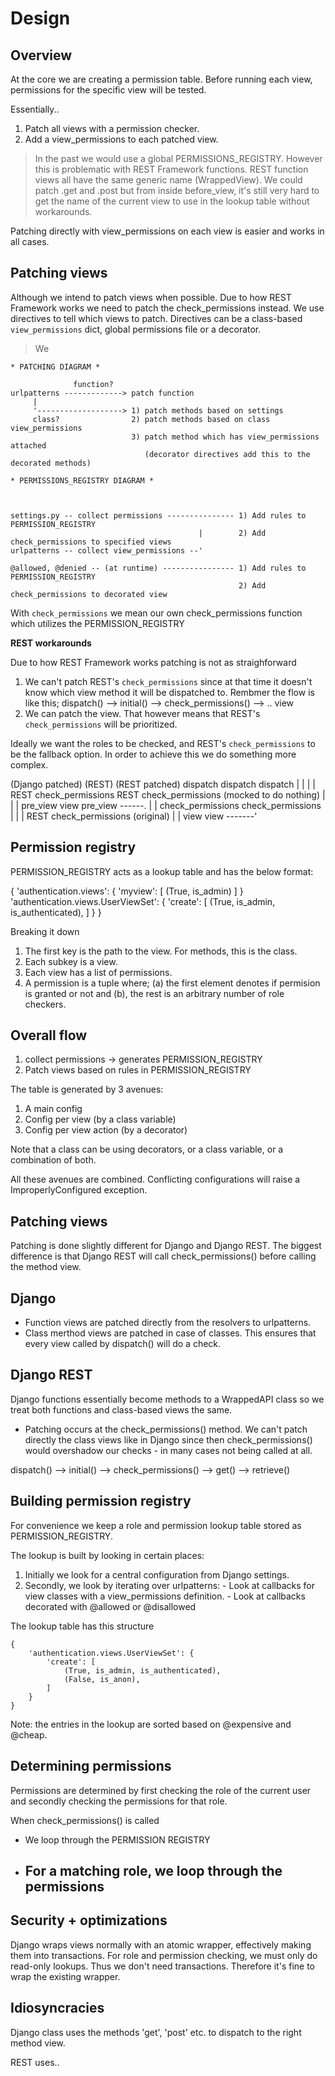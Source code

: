 Design
======


Overview
--------

At the core we are creating a permission table. Before running each view,
permissions for the specific view will be tested.

Essentially..

1. Patch all views with a permission checker.
2. Add a view_permissions to each patched view.

> In the past we would use a global PERMISSIONS_REGISTRY. However this is problematic
with REST Framework functions. REST function views all have the same generic name (WrappedView).
We could patch .get and .post but from inside before_view, it's still very hard to
get the name of the current view to use in the lookup table without workarounds.

Patching directly with view_permissions on each view is easier and works in all cases.


## Patching views

Although we intend to patch views when possible. Due to how REST Framework
works we need to patch the check_permissions instead. We use directives to tell
which views to patch. Directives can be a class-based `view_permissions` dict,
global permissions file or a decorator.

> We

    * PATCHING DIAGRAM *

                  function?
    urlpatterns -------------> patch function
         |        
         '-------------------> 1) patch methods based on settings
         class?                2) patch methods based on class view_permissions
                               3) patch method which has view_permissions attached
                                  (decorator directives add this to the decorated methods)

    * PERMISSIONS_REGISTRY DIAGRAM *



    settings.py -- collect permissions --------------- 1) Add rules to PERMISSION_REGISTRY
                                              |        2) Add check_permissions to specified views
    urlpatterns -- collect view_permissions --'

    @allowed, @denied -- (at runtime) ---------------- 1) Add rules to PERMISSION_REGISTRY
                                                       2) Add check_permissions to decorated view

With `check_permissions` we mean our own check_permissions function which utilizes the PERMISSION_REGISTRY

**REST workarounds**

Due to how REST Framework works patching is not as straighforward

  1. We can't patch REST's `check_permissions` since at that time it doesn't know
     which view method it will be dispatched to. Rembmer the flow is like this;
     dispatch() --> initial() --> check_permissions() --> .. view
  2. We can patch the view. That however means that REST's `check_permissions` will
     be prioritized.

Ideally we want the roles to be checked, and REST's `check_permissions` to be the
fallback option. In order to achieve this we do something more complex.

  (Django patched)            (REST)                 (REST patched)
    dispatch                 dispatch                   dispatch
        |                       |                          |
        |              REST check_permissions     REST check_permissions (mocked to do nothing)
        |                       |                          |
     pre_view                  view                    pre_view ------.
        |                                                              |
check_permissions                                              check_permissions
        |                                                              |
        |                                                 REST check_permissions (original)
        |                                                              |
      view                                                view  -------'

## Permission registry

PERMISSION_REGISTRY acts as a lookup table and has the below format:

{
    'authentication.views': {
        'myview': [
          (True, is_admin)
        ]
    }
    'authentication.views.UserViewSet': {
        'create': [
            (True, is_admin, is_authenticated),
        ]
    }
}

Breaking it down

  1. The first key is the path to the view. For methods, this is the class.
  2. Each subkey is a view.
  3. Each view has a list of permissions.
  4. A permission is a tuple where; (a) the first element denotes if permision
     is granted or not and (b), the rest is an arbitrary number of role checkers.


Overall flow
------------


1. collect permissions -> generates PERMISSION_REGISTRY
2. Patch views based on rules in PERMISSION_REGISTRY


The table is generated by 3 avenues:

  1. A main config
  2. Config per view (by a class variable)
  3. Config per view action (by a decorator)

Note that a class can be using decorators, or a class variable, or a combination
of both.

All these avenues are combined. Conflicting configurations will raise a
ImproperlyConfigured exception.


Patching views
--------------

Patching is done slightly different for Django and Django REST. The biggest difference
is that Django REST will call check_permissions() before calling the method view.

## Django

* Function views are patched directly from the resolvers to urlpatterns.
* Class merthod views are patched in case of classes. This ensures that every
  view called by dispatch() will do a check.

## Django REST

Django functions essentially become methods to a WrappedAPI class so we treat both
functions and class-based views the same.

* Patching occurs at the check_permissions() method. We can't patch directly the
  class views like in Django since then check_permissions() would overshadow our
  checks - in many cases not being called at all.

dispatch() --> initial() --> check_permissions() --> get() --> retrieve()


Building permission registry
----------------------------

For convenience we keep a role and permission lookup table stored as PERMISSION_REGISTRY.

The lookup is built by looking in certain places:
  1. Initially we look for a central configuration from Django settings.
  2. Secondly, we look by iterating over urlpatterns:
    - Look at callbacks for view classes with a view_permissions definition.
    - Look at callbacks decorated with @allowed or @disallowed

The lookup table has this structure

    {
        'authentication.views.UserViewSet': {
            'create': [
                (True, is_admin, is_authenticated),
                (False, is_anon),
            ]
        }
    }

Note: the entries in the lookup are sorted based on @expensive and @cheap.


Determining permissions
-----------------------

Permissions are determined by first checking the role of the current user and
secondly checking the permissions for that role.

When check_permissions() is called
  * We loop through the PERMISSION REGISTRY
  * For a matching role, we loop through the permissions
    -


Security + optimizations
-----------------

Django wraps views normally with an atomic wrapper, effectively making them into transactions.
For role and permission checking, we must only do read-only lookups. Thus we don't need transactions.
Therefore it's fine to wrap the existing wrapper.



Idiosyncracies
--------------


Django class uses the methods 'get', 'post' etc. to dispatch to the right method view.

REST uses..
